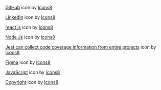 <a target="_blank" href="https://icons8.com/icon/106562/github">GitHub</a> icon by <a target="_blank" href="https://icons8.com">Icons8</a>

<a target="_blank" href="https://icons8.com/icon/8808/linkedin">LinkedIn</a> icon by <a target="_blank" href="https://icons8.com">Icons8</a>

<a target="_blank" href="https://icons8.com/icon/122637/react">react js</a> icon by <a target="_blank" href="https://icons8.com">Icons8</a>

<a target="_blank" href="https://icons8.com/icon/FQlr_bFSqEdG/node-js">Node Js</a> icon by <a target="_blank" href="https://icons8.com">Icons8</a>

<a target="_blank" href="https://icons8.com/icon/WwpSBtoaopNz/jest-can-collect-code-coverage-information-from-entire-projects">Jest can collect code coverage information from entire projects</a> icon by <a target="_blank" href="https://icons8.com">Icons8</a>

<a target="_blank" href="https://icons8.com/icon/GflC6KLkdd0Y/figma">Figma</a> icon by <a target="_blank" href="https://icons8.com">Icons8</a>

<a target="_blank" href="https://icons8.com/icon/39853/javascript">JavaScript</a> icon by <a target="_blank" href="https://icons8.com">Icons8</a>

<a target="_blank" href="https://icons8.com/icon/7764/copyright">Copyright</a> icon by <a target="_blank" href="https://icons8.com">Icons8</a>